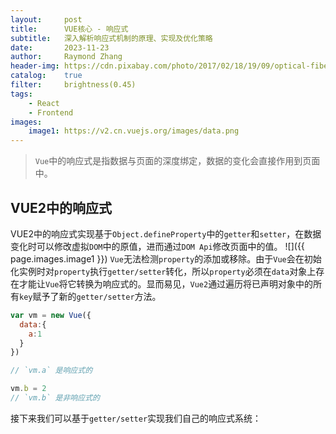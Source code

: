 ```yaml
---
layout:     post
title:      VUE核心 - 响应式
subtitle:   深入解析响应式机制的原理、实现及优化策略
date:       2023-11-23
author:     Raymond Zhang
header-img: https://cdn.pixabay.com/photo/2017/02/18/19/09/optical-fiber-2077976_1280.jpg
catalog:    true
filter:     brightness(0.45)
tags:
    - React
    - Frontend
images:
    image1: https://v2.cn.vuejs.org/images/data.png
---
```


> `Vue`中的响应式是指数据与页面的深度绑定，数据的变化会直接作用到页面中。

## VUE2中的响应式
VUE2中的响应式实现基于`Object.defineProperty`中的`getter`和`setter`，在数据变化时可以修改虚拟`DOM`中的原值，进而通过`DOM Api`修改页面中的值。
![]({{ page.images.image1 }})
`Vue`无法检测`property`的添加或移除。由于`Vue`会在初始化实例时对`property`执行`getter/setter`转化，所以`property`必须在`data`对象上存在才能让`Vue`将它转换为响应式的。显而易见，`Vue2`通过遍历将已声明对象中的所有`key`赋予了新的`getter/setter`方法。
```javascript
var vm = new Vue({
  data:{
    a:1
  }
})

// `vm.a` 是响应式的

vm.b = 2
// `vm.b` 是非响应式的
```
接下来我们可以基于`getter/setter`实现我们自己的响应式系统：